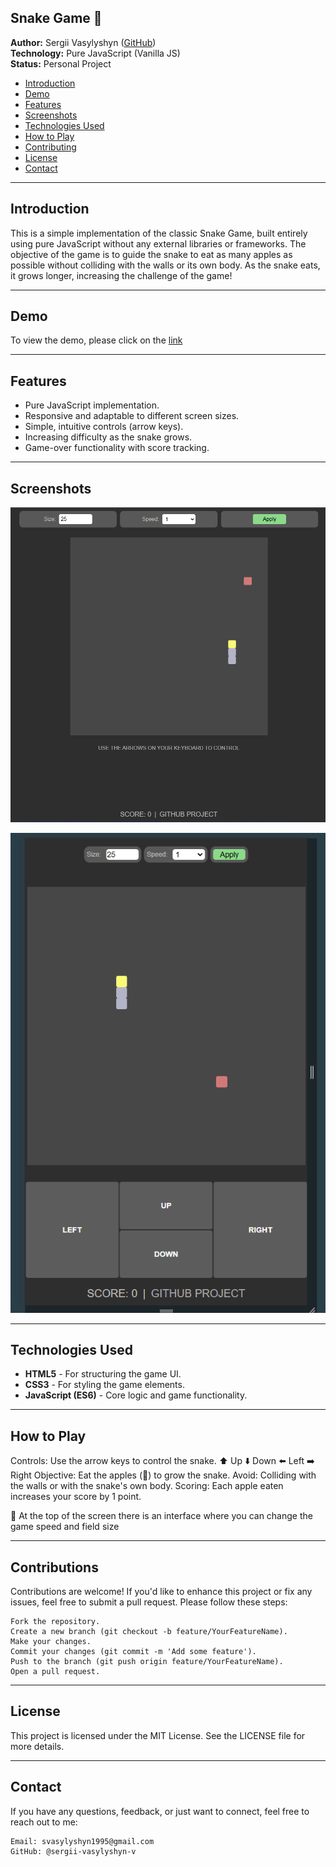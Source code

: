 ## Snake Game 🐍

**Author:** Sergii Vasylyshyn ([GitHub](https://github.com/sergii-vasylyshyn-v))  
**Technology:** Pure JavaScript (Vanilla JS)  
**Status:** Personal Project

- [Introduction](#introduction)
- [Demo](#demo)
- [Features](#features)
- [Screenshots](#screenshots)
- [Technologies Used](#technologies-used)
- [How to Play](#how-to-play)
- [Contributing](#contributing)
- [License](#license)
- [Contact](#contact)

---

## Introduction

This is a simple implementation of the classic Snake Game, built entirely using pure JavaScript without any external libraries or frameworks. The objective of the game is to guide the snake to eat as many apples as possible without colliding with the walls or its own body. As the snake eats, it grows longer, increasing the challenge of the game!

---

## Demo

To view the demo, please click on the [link](https://sergii-vasylyshyn-v.github.io/Snake-Game/)

---

## Features

- Pure JavaScript implementation.
- Responsive and adaptable to different screen sizes.
- Simple, intuitive controls (arrow keys).
- Increasing difficulty as the snake grows.
- Game-over functionality with score tracking.

---

## Screenshots

![Snake Game Screenshot](screenshots/screen1.png)

![Snake Game Screenshot](screenshots/screen2.png)

---

## Technologies Used

- **HTML5** - For structuring the game UI.
- **CSS3** - For styling the game elements.
- **JavaScript (ES6)** - Core logic and game functionality.

---

## How to Play

Controls: Use the arrow keys to control the snake.
⬆️ Up
⬇️ Down
⬅️ Left
➡️ Right
Objective: Eat the apples (🍎) to grow the snake.
Avoid: Colliding with the walls or with the snake's own body.
Scoring: Each apple eaten increases your score by 1 point.

🐍 At the top of the screen there is an interface where you can change the game speed and field size

---

## Contributions

Contributions are welcome! If you'd like to enhance this project or fix any issues, feel free to submit a pull request. Please follow these steps:

```
Fork the repository.
Create a new branch (git checkout -b feature/YourFeatureName).
Make your changes.
Commit your changes (git commit -m 'Add some feature').
Push to the branch (git push origin feature/YourFeatureName).
Open a pull request.
```

---

## License

This project is licensed under the MIT License. See the LICENSE file for more details.

---

## Contact

If you have any questions, feedback, or just want to connect, feel free to reach out to me:

```
Email: svasylyshyn1995@gmail.com
GitHub: @sergii-vasylyshyn-v
```
